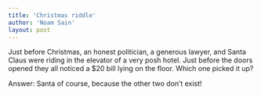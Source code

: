 ```yaml
---
title: 'Christmas riddle'
author: 'Noam Sain'
layout: post
---
```


Just before Christmas, an honest politician, a generous lawyer, and Santa Claus were riding in the elevator of a very posh hotel. Just before the doors opened they all noticed a $20 bill lying on the floor. Which one picked it up?

Answer: Santa of course, because the other two don’t exist!